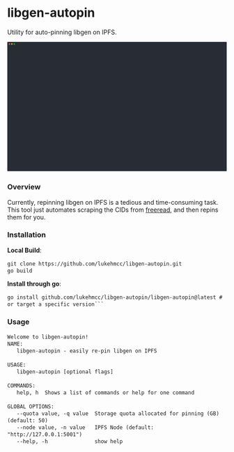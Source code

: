 # libgen-autopin

Utility for auto-pinning libgen on IPFS.

![](static/demo.cast.svg)

### Overview

Currently, repinning libgen on IPFS is a tedious and time-consuming task. This tool just automates scraping the CIDs from [freeread](https://freeread.org/), and then repins them for you.

### Installation

**Local Build**:

```
git clone https://github.com/lukehmcc/libgen-autopin.git
go build
```

**Install through go**:

````
go install github.com/lukehmcc/libgen-autopin/libgen-autopin@latest # or target a specific version```
````

### Usage

```
Welcome to libgen-autopin!
NAME:
   libgen-autopin - easily re-pin libgen on IPFS

USAGE:
   libgen-autopin [optional flags]

COMMANDS:
   help, h  Shows a list of commands or help for one command

GLOBAL OPTIONS:
   --quota value, -q value  Storage quota allocated for pinning (GB) (default: 50)
   --node value, -n value   IPFS Node (default: "http://127.0.0.1:5001")
   --help, -h               show help
```
